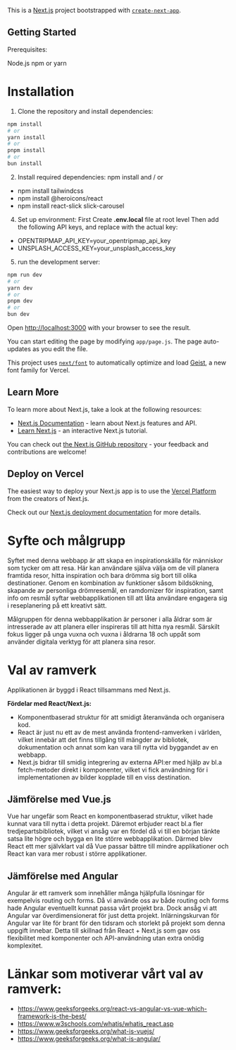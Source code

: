 This is a [Next.js](https://nextjs.org) project bootstrapped with [`create-next-app`](https://github.com/vercel/next.js/tree/canary/packages/create-next-app).

## Getting Started

Prerequisites:

Node.js 
npm or yarn

# Installation

1. Clone the repository and install dependencies:
```bash
npm install
# or
yarn install
# or
pnpm install
# or
bun install
```

2. Install required dependencies:
npm install
and / or
- npm install tailwindcss
- npm install @heroicons/react
- npm install react-slick slick-carousel

4. Set up environment:
First Create **.env.local** file at root level
Then add the following API keys, and replace with the actual key:
- OPENTRIPMAP_API_KEY=your_opentripmap_api_key
- UNSPLASH_ACCESS_KEY=your_unsplash_access_key

5. run the development server:

```bash
npm run dev
# or
yarn dev
# or
pnpm dev
# or
bun dev
```

Open [http://localhost:3000](http://localhost:3000) with your browser to see the result.

You can start editing the page by modifying `app/page.js`. The page auto-updates as you edit the file.

This project uses [`next/font`](https://nextjs.org/docs/app/building-your-application/optimizing/fonts) to automatically optimize and load [Geist](https://vercel.com/font), a new font family for Vercel.

## Learn More

To learn more about Next.js, take a look at the following resources:

- [Next.js Documentation](https://nextjs.org/docs) - learn about Next.js features and API.
- [Learn Next.js](https://nextjs.org/learn) - an interactive Next.js tutorial.

You can check out [the Next.js GitHub repository](https://github.com/vercel/next.js) - your feedback and contributions are welcome!

## Deploy on Vercel

The easiest way to deploy your Next.js app is to use the [Vercel Platform](https://vercel.com/new?utm_medium=default-template&filter=next.js&utm_source=create-next-app&utm_campaign=create-next-app-readme) from the creators of Next.js.

Check out our [Next.js deployment documentation](https://nextjs.org/docs/app/building-your-application/deploying) for more details.

# Syfte och målgrupp
Syftet med denna webbapp är att skapa en inspirationskälla för människor som tycker om att resa. Här kan användare själva välja om de vill planera framtida resor, hitta inspiration och bara drömma sig bort till olika destinationer. Genom en kombination av funktioner såsom bildsökning, skapande av personliga drömresemål, en ramdomizer för inspiration, samt info om resmål syftar webbapplikationen till att låta användare engagera sig i reseplanering på ett kreativt sätt. 

Målgruppen för denna webbapplikation är personer i alla åldrar som är intresserade av att planera eller inspireras till att hitta nya resmål. Särskilt fokus ligger på unga vuxna och vuxna i åldrarna 18 och uppåt som använder digitala verktyg för att planera sina resor. 

# Val av ramverk
Applikationen är byggd i React tillsammans med Next.js.

**Fördelar med React/Next.js:**
-  Komponentbaserad struktur för att smidigt återanvända och organisera kod.
-  React är just nu ett av de mest använda frontend-ramverken i världen, vilket innebär att det finns tillgång till mängder av bibliotek, dokumentation och annat som kan vara till nytta vid byggandet av en webbapp. 
-  Next.js bidrar till smidig integrering av externa API:er med hjälp av bl.a fetch-metoder direkt i komponenter, vilket vi fick användning för i implementationen av bilder kopplade till en viss destination.

## Jämförelse med Vue.js
Vue har ungefär som React en komponentbaserad struktur, vilket hade kunnat vara till nytta i detta projekt. Däremot erbjuder react bl.a fler tredjepartsbibliotek, vilket vi ansåg var en fördel då vi till en början tänkte satsa lite högre och bygga en lite större webbapplikation. Därmed blev React ett mer självklart val då Vue passar bättre till mindre applikationer och React kan vara mer robust i större applikationer. 

## Jämförelse med Angular
Angular är ett ramverk som innehåller många hjälpfulla lösningar för exempelvis routing och forms. Då vi använde oss av både routing och forms hade Angular eventuellt kunnat passa vårt projekt bra. Dock ansåg vi att Angular var överdimensionerat för just detta projekt. Inlärningskurvan för Angular var lite för brant för den tidsram och storlekt på projekt som denna uppgift innebar. Detta till skillnad från React + Next.js som gav oss flexibilitet med komponenter och API-användning utan extra onödig komplexitet. 


# Länkar som motiverar vårt val av ramverk:
- https://www.geeksforgeeks.org/react-vs-angular-vs-vue-which-framework-is-the-best/
- https://www.w3schools.com/whatis/whatis_react.asp
- https://www.geeksforgeeks.org/what-is-vuejs/
- https://www.geeksforgeeks.org/what-is-angular/
